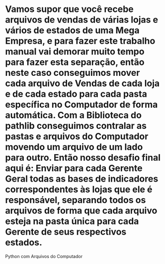 # Vamos supor que você recebe arquivos de vendas de várias lojas e vários de estados de uma Mega Empresa, e para fazer este trabalho manual vai demorar muito tempo para fazer esta separação, então neste caso conseguimos mover cada arquivo de Vendas de cada loja e de cada estado para cada pasta específica no Computador de forma automática. Com a Biblioteca do pathlib conseguimos contralar as pastas e arquivos do Computador movendo um arquivo de um lado para outro. Então nosso desafio final aqui é: Enviar para cada Gerente Geral todas as bases de indicadores correspondentes às lojas que ele é responsável, separando todos os arquivos de forma que cada arquivo esteja na pasta única para cada Gerente de seus respectivos estados.
 Python com Arquivos do Computador
